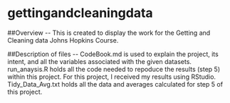 # gettingandcleaningdata
##Overview --
This is created to display the work for the Getting and Cleaning data Johns Hopkins Course.

##Description of files --
CodeBook.md is used to explain the project, its intent, and all the variables associated with the given datasets.
run_anaysis.R holds all the code needed to repoduce the results (step 5) within this project. For this project, I received my results using RStudio.
Tidy_Data_Avg.txt holds all the data and averages calculated for step 5 of this project.
